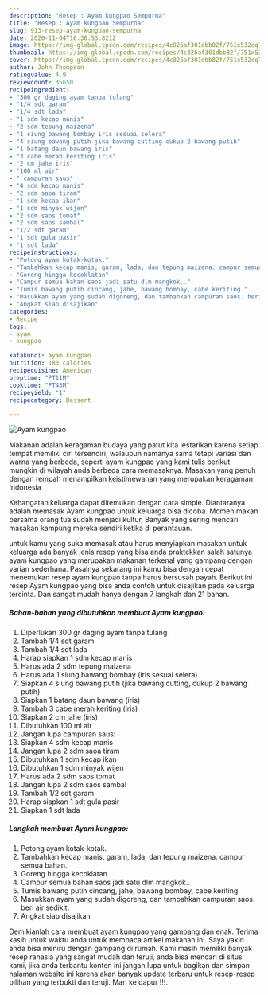 ```yaml
---
description: "Resep : Ayam kungpao Sempurna"
title: "Resep : Ayam kungpao Sempurna"
slug: 913-resep-ayam-kungpao-sempurna
date: 2020-11-04T16:30:53.821Z
image: https://img-global.cpcdn.com/recipes/4c826af301dbb82f/751x532cq70/ayam-kungpao-foto-resep-utama.jpg
thumbnail: https://img-global.cpcdn.com/recipes/4c826af301dbb82f/751x532cq70/ayam-kungpao-foto-resep-utama.jpg
cover: https://img-global.cpcdn.com/recipes/4c826af301dbb82f/751x532cq70/ayam-kungpao-foto-resep-utama.jpg
author: John Thompson
ratingvalue: 4.9
reviewcount: 35650
recipeingredient:
- "300 gr daging ayam tanpa tulang"
- "1/4 sdt garam"
- "1/4 sdt lada"
- "1 sdm kecap manis"
- "2 sdm tepung maizena"
- "1 siung bawang bombay iris sesuai selera"
- "4 siung bawang putih jika bawang cutting cukup 2 bawang putih"
- "1 batang daun bawang iris"
- "3 cabe merah keriting iris"
- "2 cm jahe iris"
- "100 ml air"
- " campuran saus"
- "4 sdm kecap manis"
- "2 sdm saoa tiram"
- "1 sdm kecap ikan"
- "1 sdm minyak wijen"
- "2 sdm saos tomat"
- "2 sdm saos sambal"
- "1/2 sdt garam"
- "1 sdt gula pasir"
- "1 sdt lada"
recipeinstructions:
- "Potong ayam kotak-kotak."
- "Tambahkan kecap manis, garam, lada, dan tepung maizena. campur semua bahan."
- "Goreng hingga kecoklatan"
- "Campur semua bahan saos jadi satu dlm mangkok.."
- "Tumis bawang putih cincang, jahe, bawang bombay, cabe keriting."
- "Masukkan ayam yang sudah digoreng, dan tambahkan campuran saos. beri air sedikit."
- "Angkat siap disajikan"
categories:
- Recipe
tags:
- ayam
- kungpao

katakunci: ayam kungpao 
nutrition: 183 calories
recipecuisine: American
preptime: "PT11M"
cooktime: "PT43M"
recipeyield: "1"
recipecategory: Dessert

---
```



![Ayam kungpao](https://img-global.cpcdn.com/recipes/4c826af301dbb82f/751x532cq70/ayam-kungpao-foto-resep-utama.jpg)

Makanan adalah keragaman budaya yang patut kita lestarikan karena setiap tempat memiliki ciri tersendiri, walaupun namanya sama tetapi variasi dan warna yang berbeda, seperti ayam kungpao yang kami tulis berikut mungkin di wilayah anda berbeda cara memasaknya. Masakan yang penuh dengan rempah menampilkan keistimewahan yang merupakan keragaman Indonesia

Kehangatan keluarga dapat ditemukan dengan cara simple. Diantaranya adalah memasak Ayam kungpao untuk keluarga bisa dicoba. Momen makan bersama orang tua sudah menjadi kultur, Banyak yang sering mencari masakan kampung mereka sendiri ketika di perantauan.



untuk kamu yang suka memasak atau harus menyiapkan masakan untuk keluarga ada banyak jenis resep yang bisa anda praktekkan salah satunya ayam kungpao yang merupakan makanan terkenal yang gampang dengan varian sederhana. Pasalnya sekarang ini kamu bisa dengan cepat menemukan resep ayam kungpao tanpa harus bersusah payah.
Berikut ini resep Ayam kungpao yang bisa anda contoh untuk disajikan pada keluarga tercinta. Dan sangat mudah hanya dengan 7 langkah dan 21 bahan.


<!--inarticleads1-->

##### Bahan-bahan yang dibutuhkan membuat Ayam kungpao:

1. Diperlukan 300 gr daging ayam tanpa tulang
1. Tambah 1/4 sdt garam
1. Tambah 1/4 sdt lada
1. Harap siapkan 1 sdm kecap manis
1. Harus ada 2 sdm tepung maizena
1. Harus ada 1 siung bawang bombay (iris sesuai selera)
1. Siapkan 4 siung bawang putih (jika bawang cutting, cukup 2 bawang putih)
1. Siapkan 1 batang daun bawang (iris)
1. Tambah 3 cabe merah keriting (iris)
1. Siapkan 2 cm jahe (iris)
1. Dibutuhkan 100 ml air
1. Jangan lupa  campuran saus:
1. Siapkan 4 sdm kecap manis
1. Jangan lupa 2 sdm saoa tiram
1. Dibutuhkan 1 sdm kecap ikan
1. Dibutuhkan 1 sdm minyak wijen
1. Harus ada 2 sdm saos tomat
1. Jangan lupa 2 sdm saos sambal
1. Tambah 1/2 sdt garam
1. Harap siapkan 1 sdt gula pasir
1. Siapkan 1 sdt lada




<!--inarticleads2-->

##### Langkah membuat  Ayam kungpao:

1. Potong ayam kotak-kotak.
1. Tambahkan kecap manis, garam, lada, dan tepung maizena. campur semua bahan.
1. Goreng hingga kecoklatan
1. Campur semua bahan saos jadi satu dlm mangkok..
1. Tumis bawang putih cincang, jahe, bawang bombay, cabe keriting.
1. Masukkan ayam yang sudah digoreng, dan tambahkan campuran saos. beri air sedikit.
1. Angkat siap disajikan




Demikianlah cara membuat ayam kungpao yang gampang dan enak. Terima kasih untuk waktu anda untuk membaca artikel makanan ini. Saya yakin anda bisa meniru dengan gampang di rumah. Kami masih memiliki banyak resep rahasia yang sangat mudah dan teruji, anda bisa mencari di situs kami, jika anda terbantu konten ini jangan lupa untuk bagikan dan simpan halaman website ini karena akan banyak update terbaru untuk resep-resep pilihan yang terbukti dan teruji. Mari ke dapur !!!. 
